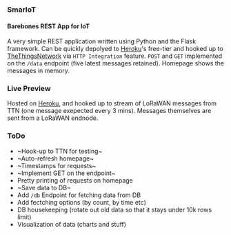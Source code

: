 ### SmarIoT
#### Barebones REST App for IoT
A very simple REST application written using Python and the Flask framework. Can be quickly depolyed to [Heroku](https://heroku.com)'s free-tier and hooked up to [TheThingsNetwork](https://thethingsnetwork.org) via `HTTP Integration` feature. `POST` and `GET` implemented on the `/data` endpoint (five latest messages retained). Homepage shows the messages in memory.

### Live Preview
Hosted on [Heroku](https://smariot.herokuapp.com/), and hooked up to stream of LoRaWAN messages from TTN (one message exepected every 3 mins). Messages themselves are sent from a LoRaWAN endnode.

### ToDo
- ~Hook-up to TTN for testing~
- ~Auto-refresh homepage~
- ~Timestamps for requests~
- ~Implement GET on the endpoint~
- Pretty printing of requests on homepage
- ~Save data to DB~
- Add `/db` Endpoint for fetching data from DB
- Add fectching options (by count, by time etc)
- DB housekeeping (rotate out old data so that it stays under 10k rows limit)
- Visualization of data (charts and stuff)
